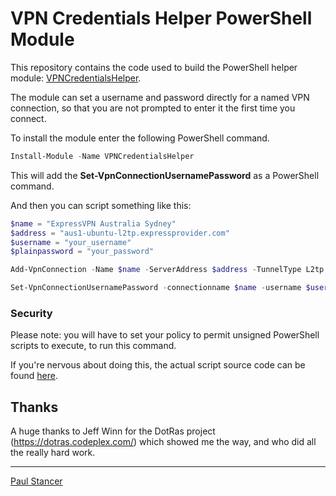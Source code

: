 # VPN Credentials Helper PowerShell Module
This repository contains the code used to build the PowerShell helper module: [VPNCredentialsHelper](https://www.powershellgallery.com/packages/VPNCredentialsHelper).

The module can set a username and password directly for a named VPN connection, so that you are not prompted to enter it the first time you connect.

To install the module enter the following PowerShell command.

 ```PowerShell
Install-Module -Name VPNCredentialsHelper
 ```

This will add the **Set-VpnConnectionUsernamePassword** as a PowerShell command.

And then you can script something like this:

 ```PowerShell
$name = "ExpressVPN Australia Sydney"
$address = "aus1-ubuntu-l2tp.expressprovider.com"
$username = "your_username"
$plainpassword = "your_password"
 
Add-VpnConnection -Name $name -ServerAddress $address -TunnelType L2tp -EncryptionLevel Required -AuthenticationMethod MSChapv2 -L2tpPsk "12345678" -Force:$true -RememberCredential:$true -SplitTunneling:$false 
 
Set-VpnConnectionUsernamePassword -connectionname $name -username $username -password $plainpassword -domain ''
 ```
### Security
Please note: you will have to set your policy to permit unsigned PowerShell scripts to execute, to run this command.

If you're nervous about doing this, the actual script source code can be found [here](https://www.powershellgallery.com/packages/VPNCredentialsHelper/1.1/Content/VPNCredentialsHelper.psm1).

## Thanks
A huge thanks to Jeff Winn for the DotRas project (https://dotras.codeplex.com/) which showed me the way, and who did all the really hard work.
___
[Paul Stancer](https://github.com/paulstancer)
